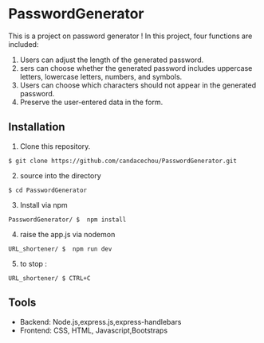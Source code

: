 # PasswordGenerator
This is a project on password generator !
In this project, four functions are included:

1. Users can adjust the length of the generated password.
2. sers can choose whether the generated password includes uppercase letters, lowercase letters, numbers, and symbols.
3. Users can choose which characters should not appear in the generated password.
4. Preserve the user-entered data in the form.


## Installation 
1. Clone this repository.

``` 
$ git clone https://github.com/candacechou/PasswordGenerator.git
```

2. source into the directory

```
$ cd PasswordGenerator
```

3. Install via npm

```
PasswordGenerator/ $  npm install
```
4. raise the app.js via nodemon

```
URL_shortener/ $  npm run dev 
```

5. to stop :

```
URL_shortener/ $ CTRL+C
```

## Tools
- Backend: Node.js,express.js,express-handlebars
- Frontend: CSS, HTML, Javascript,Bootstraps